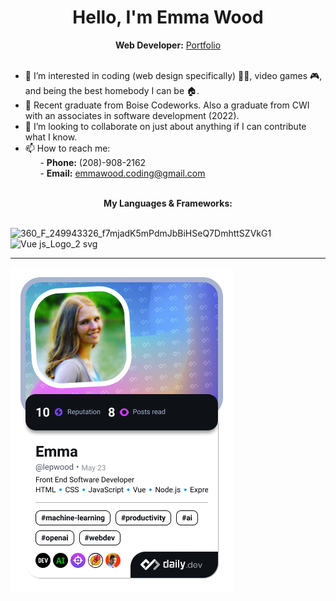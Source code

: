 <h1 align="center">Hello, I'm Emma Wood</h1>

<div align="center"><b>Web Developer:</b> <a href="https://ewood-coder.github.io/EmmaPortfolioBootstrap/">Portfolio</a></div><br />

- 👀 I’m interested in coding (web design specifically) 👩‍💻, video games 🎮, and being the best homebody I can be 🏠.
- 🌱 Recent graduate from Boise Codeworks. Also a graduate from CWI with an associates in software development (2022).
- 💞️ I’m looking to collaborate on just about anything if I can contribute what I know.
- 📫 How to reach me:<br />
&nbsp;&nbsp;&nbsp;&nbsp;&nbsp;&nbsp;- <b>Phone:</b> (208)-908-2162<br />
&nbsp;&nbsp;&nbsp;&nbsp;&nbsp;&nbsp;- <b>Email:</b> emmawood.coding@gmail.com<br /><br />


<div align="center"><b>My Languages & Frameworks:</b></div><br />

![360_F_249943326_f7mjadK5mPdmJbBiHSeQ7DmhttSZVkG1](https://github.com/ewood-coder/ewood-coder/assets/73657745/45dc4ed1-169f-4b41-ab7f-9785ac898fef)
![Vue js_Logo_2 svg](https://github.com/ewood-coder/ewood-coder/assets/73657745/f81e4fe5-a3fd-4d68-bbcc-873933917872)


<hr style="size: 30;"/>

<a href="https://app.daily.dev/lepwood"><img src="./devcard.png" width="356" alt="Emma's Dev Card"/></a>

<!---
ewood-coder/ewood-coder is a ✨ special ✨ repository because its `README.md` (this file) appears on your GitHub profile.
You can click the Preview link to take a look at your changes.
--->
